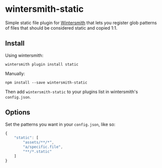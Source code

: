 
wintersmith-static
==================

Simple static file plugin for [Wintersmith](https://github.com/jnordberg/wintersmith) that lets you register glob patterns of files that should be considered static and copied 1:1.


Install
-------

Using wintersmith:

`wintersmith plugin install static`

Manually:

`npm install --save wintersmith-static`

Then add `wintersmith-static` to your plugins list in wintersmith's `config.json`.


Options
-------

Set the patterns you want in your `config.json`, like so:

```js
{
    "static": [
        "assets/**/*",
        "a/specific.file",
        "**/*.static"
    ]
}
```
